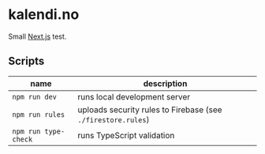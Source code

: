 # kalendi.no

Small [Next.js](https://nextjs.org) test.

## Scripts

| name                 | description                                                  |
| -------------------- | ------------------------------------------------------------ |
| `npm run dev`        | runs local development server                                |
| `npm run rules`      | uploads security rules to Firebase (see `./firestore.rules`) |
| `npm run type-check` | runs TypeScript validation                                   |
